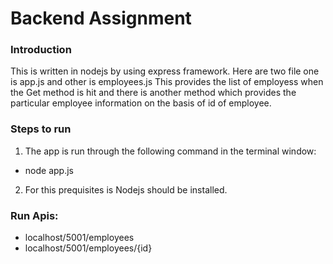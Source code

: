 # Backend Assignment
### Introduction
This is written in nodejs by using express framework. Here are two file one is app.js and other is employees.js  This provides the list of employess when the Get method is hit and there is another method which provides the particular employee information on the basis of id of employee.

### Steps to run
1. The app is run through the following command in the terminal window:
- node app.js
2. For this prequisites is Nodejs should be installed.

### Run Apis:
- localhost/5001/employees
- localhost/5001/employees/{id}
